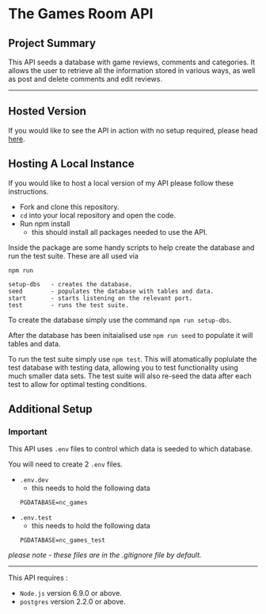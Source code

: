 
# The Games Room API

## Project Summary

This API seeds a database with game reviews, comments and categories.
It allows the user to retrieve all the information stored in various ways, as well as post and delete comments and edit reviews.

---

## Hosted Version

If you would like to see the API in action with no setup required, please head [here](https://jacks-games.herokuapp.com/api).


## Hosting A Local Instance

If you would like to host a local version of my API please follow these instructions.

- Fork and clone this repository.
- `cd` into your local repository and open the code.
- Run npm install
  - this should install all packages needed to use the API.

Inside the package are some handy scripts to help create the database and run the test suite.
These are all used via 
```http
npm run
```
```http
setup-dbs   - creates the database.
seed        - populates the database with tables and data.
start       - starts listening on the relevant port.
test        - runs the test suite.
```

To create the database simply use the command `npm run setup-dbs`.

After the database has been initaialised use `npm run seed` to populate it will tables and data.

To run the test suite simply use `npm test`. This will atomatically poplulate the test database with testing data, allowing you to test functionality using much smaller data sets.
The test suite will also re-seed the data after each test to allow for optimal testing conditions.

## Additional Setup

### **Important**

This API uses `.env` files to control which data is seeded to which database.

You will need to create 2 `.env` files.
- `.env.dev` 
  - this needs to hold the following data
  ```http
  PGDATABASE=nc_games
  ```
- `.env.test`
  - this needs to hold the following data
  ```http
  PGDATABASE=nc_games_test
  ```
*please note - these files are in the .gitignore file by default.*

---

This API requires :
- `Node.js` version 6.9.0 or above.
- `postgres` version 2.2.0 or above.
